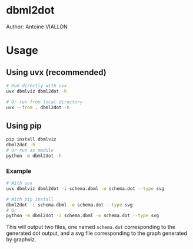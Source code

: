 # dbml2dot
Author: Antoine VIALLON

# Usage

## Using uvx (recommended)
```bash
# Run directly with uvx
uvx dbmlviz dbml2dot -h

# Or run from local directory
uvx --from . dbml2dot -h
```

## Using pip
```bash
pip install dbmlviz
dbml2dot -h
# Or run as module
python -m dbml2dot -h
```

### Example
```bash
# With uvx
uvx dbmlviz dbml2dot -i schema.dbml -o schema.dot --type svg

# With pip install
dbml2dot -i schema.dbml -o schema.dot --type svg
# Or
python -m dbml2dot -i schema.dbml -o schema.dot --type svg
```
This will output two files, one named `schema.dot` corresponding to the generated dot output,
and a svg file corresponding to the graph generated by graphviz.